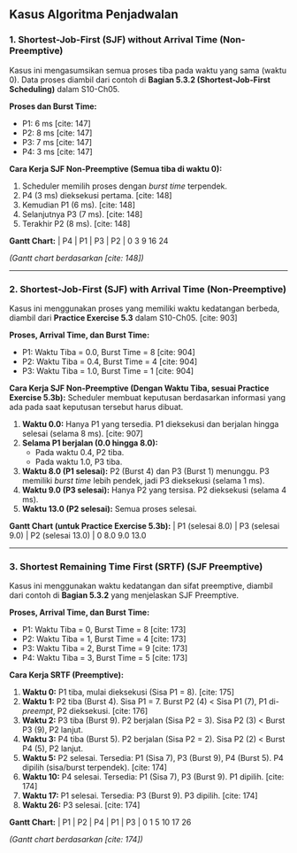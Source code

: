 ## Kasus Algoritma Penjadwalan

### 1. Shortest-Job-First (SJF) without Arrival Time (Non-Preemptive)

Kasus ini mengasumsikan semua proses tiba pada waktu yang sama (waktu 0). Data proses diambil dari contoh di **Bagian 5.3.2 (Shortest-Job-First Scheduling)** dalam S10-Ch05.

**Proses dan Burst Time:**
* P1: 6 ms [cite: 147]
* P2: 8 ms [cite: 147]
* P3: 7 ms [cite: 147]
* P4: 3 ms [cite: 147]

**Cara Kerja SJF Non-Preemptive (Semua tiba di waktu 0):**
1.  Scheduler memilih proses dengan *burst time* terpendek.
2.  P4 (3 ms) dieksekusi pertama. [cite: 148]
3.  Kemudian P1 (6 ms). [cite: 148]
4.  Selanjutnya P3 (7 ms). [cite: 148]
5.  Terakhir P2 (8 ms). [cite: 148]

**Gantt Chart:**
| P4  | P1  | P3  | P2  |
0     3     9     16    24

*(Gantt chart berdasarkan [cite: 148])*

---

### 2. Shortest-Job-First (SJF) with Arrival Time (Non-Preemptive)

Kasus ini menggunakan proses yang memiliki waktu kedatangan berbeda, diambil dari **Practice Exercise 5.3** dalam S10-Ch05. [cite: 903]

**Proses, Arrival Time, dan Burst Time:**
* P1: Waktu Tiba = 0.0, Burst Time = 8 [cite: 904]
* P2: Waktu Tiba = 0.4, Burst Time = 4 [cite: 904]
* P3: Waktu Tiba = 1.0, Burst Time = 1 [cite: 904]

**Cara Kerja SJF Non-Preemptive (Dengan Waktu Tiba, sesuai Practice Exercise 5.3b):**
Scheduler membuat keputusan berdasarkan informasi yang ada pada saat keputusan tersebut harus dibuat.
1.  **Waktu 0.0:** Hanya P1 yang tersedia. P1 dieksekusi dan berjalan hingga selesai (selama 8 ms). [cite: 907]
2.  **Selama P1 berjalan (0.0 hingga 8.0):**
    * Pada waktu 0.4, P2 tiba.
    * Pada waktu 1.0, P3 tiba.
3.  **Waktu 8.0 (P1 selesai):** P2 (Burst 4) dan P3 (Burst 1) menunggu. P3 memiliki *burst time* lebih pendek, jadi P3 dieksekusi (selama 1 ms).
4.  **Waktu 9.0 (P3 selesai):** Hanya P2 yang tersisa. P2 dieksekusi (selama 4 ms).
5.  **Waktu 13.0 (P2 selesai):** Semua proses selesai.

**Gantt Chart (untuk Practice Exercise 5.3b):**
| P1 (selesai 8.0) | P3 (selesai 9.0) | P2 (selesai 13.0) |
0                  8.0                9.0                 13.0

---

### 3. Shortest Remaining Time First (SRTF) (SJF Preemptive)

Kasus ini menggunakan waktu kedatangan dan sifat preemptive, diambil dari contoh di **Bagian 5.3.2** yang menjelaskan SJF Preemptive.

**Proses, Arrival Time, dan Burst Time:**
* P1: Waktu Tiba = 0, Burst Time = 8 [cite: 173]
* P2: Waktu Tiba = 1, Burst Time = 4 [cite: 173]
* P3: Waktu Tiba = 2, Burst Time = 9 [cite: 173]
* P4: Waktu Tiba = 3, Burst Time = 5 [cite: 173]

**Cara Kerja SRTF (Preemptive):**
1.  **Waktu 0:** P1 tiba, mulai dieksekusi (Sisa P1 = 8). [cite: 175]
2.  **Waktu 1:** P2 tiba (Burst 4). Sisa P1 = 7. Burst P2 (4) < Sisa P1 (7), P1 di-*preempt*, P2 dieksekusi. [cite: 176]
3.  **Waktu 2:** P3 tiba (Burst 9). P2 berjalan (Sisa P2 = 3). Sisa P2 (3) < Burst P3 (9), P2 lanjut.
4.  **Waktu 3:** P4 tiba (Burst 5). P2 berjalan (Sisa P2 = 2). Sisa P2 (2) < Burst P4 (5), P2 lanjut.
5.  **Waktu 5:** P2 selesai. Tersedia: P1 (Sisa 7), P3 (Burst 9), P4 (Burst 5). P4 dipilih (sisa/burst terpendek). [cite: 174]
6.  **Waktu 10:** P4 selesai. Tersedia: P1 (Sisa 7), P3 (Burst 9). P1 dipilih. [cite: 174]
7.  **Waktu 17:** P1 selesai. Tersedia: P3 (Burst 9). P3 dipilih. [cite: 174]
8.  **Waktu 26:** P3 selesai. [cite: 174]

**Gantt Chart:**
| P1  | P2  | P4  | P1  | P3  |
0     1     5     10    17    26

*(Gantt chart berdasarkan [cite: 174])*
